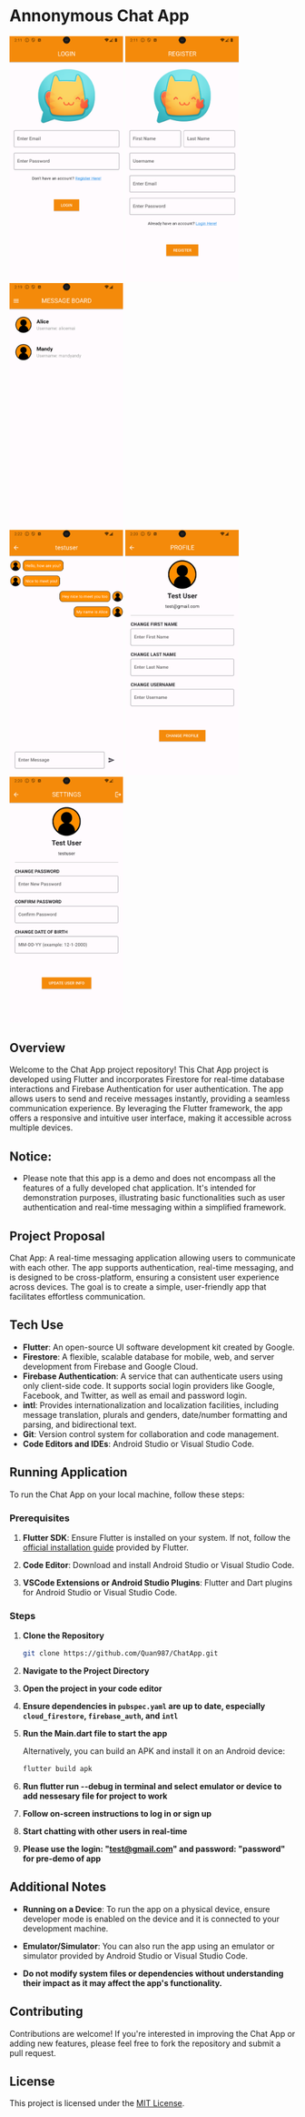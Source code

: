# Annonymous Chat App



<img src="screenshot/login.png" width="200"/>
<img src="screenshot/register.png" width="200"/>
<img src="screenshot/home.png" width="200"/>
<br>
<img src="screenshot/chat.png" width="200"/>
<img src="screenshot/profile.png" width="200"/>
<img src="screenshot/setting.png" width="200"/>
<br> 
<!--![Login Screen](/screenshot/login.png)
![Register Screen](/screenshot/register.png)
![Home Screen](/screenshot/home.png)
![Chat Screen](/screenshot/chat.png)
![Profile Screen](/screenshot/profile.png)
![Settings Screen](/screenshot/setting.png) -->


## Overview
Welcome to the Chat App project repository! This Chat App project is developed using Flutter and incorporates Firestore for real-time database interactions and Firebase Authentication for user authentication. The app allows users to send and receive messages instantly, providing a seamless communication experience. By leveraging the Flutter framework, the app offers a responsive and intuitive user interface, making it accessible across multiple devices.

## Notice:
- Please note that this app is a demo and does not encompass all the features of a fully developed chat application. It's intended for demonstration purposes, illustrating basic functionalities such as user authentication and real-time messaging within a simplified framework.

## Project Proposal
Chat App: A real-time messaging application allowing users to communicate with each other. The app supports authentication, real-time messaging, and is designed to be cross-platform, ensuring a consistent user experience across devices. The goal is to create a simple, user-friendly app that facilitates effortless communication.

## Tech Use
- **Flutter**: An open-source UI software development kit created by Google.
- **Firestore**: A flexible, scalable database for mobile, web, and server development from Firebase and Google Cloud.
- **Firebase Authentication**: A service that can authenticate users using only client-side code. It supports social login providers like Google, Facebook, and Twitter, as well as email and password login.
- **intl**: Provides internationalization and localization facilities, including message translation, plurals and genders, date/number formatting and parsing, and bidirectional text.
- **Git**: Version control system for collaboration and code management.
- **Code Editors and IDEs**: Android Studio or Visual Studio Code.

## Running Application

To run the Chat App on your local machine, follow these steps:

### Prerequisites

1. **Flutter SDK**: Ensure Flutter is installed on your system. If not, follow the [official installation guide](https://flutter.dev/docs/get-started/install) provided by Flutter.

2. **Code Editor**: Download and install Android Studio or Visual Studio Code.

3. **VSCode Extensions or Android Studio Plugins**: Flutter and Dart plugins for Android Studio or Visual Studio Code.

### Steps

1. **Clone the Repository**
   ```bash
   git clone https://github.com/Quan987/ChatApp.git
   ```
   
2. **Navigate to the Project Directory**

3. **Open the project in your code editor**

4. **Ensure dependencies in `pubspec.yaml` are up to date, especially `cloud_firestore`, `firebase_auth`, and `intl`**

5. **Run the Main.dart file to start the app**

   Alternatively, you can build an APK and install it on an Android device:
   ```bash
   flutter build apk
   ```
6. **Run flutter run --debug in terminal and select emulator or device to add nessesary file for project to work**

6. **Follow on-screen instructions to log in or sign up**

7. **Start chatting with other users in real-time**

8. **Please use the login: "test@gmail.com" and password: "password" for pre-demo of app**

## Additional Notes

- **Running on a Device**: To run the app on a physical device, ensure developer mode is enabled on the device and it is connected to your development machine.

- **Emulator/Simulator**: You can also run the app using an emulator or simulator provided by Android Studio or Visual Studio Code.

- **Do not modify system files or dependencies without understanding their impact as it may affect the app's functionality.**

## Contributing
Contributions are welcome! If you're interested in improving the Chat App or adding new features, please feel free to fork the repository and submit a pull request.

## License
This project is licensed under the [MIT License](https://opensource.org/licenses/MIT).
